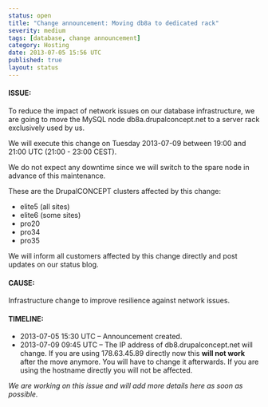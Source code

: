 ```yaml
---
status: open
title: "Change announcement: Moving db8a to dedicated rack"
severity: medium
tags: [database, change announcement]
category: Hosting
date: 2013-07-05 15:56 UTC
published: true
layout: status
---
```


#### ISSUE:

To reduce the impact of network issues on our database infrastructure, we are going to move the MySQL node db8a.drupalconcept.net to a server rack exclusively used by us. 

We will execute this change on Tuesday 2013-07-09 between 19:00 and 21:00 UTC (21:00 - 23:00 CEST).

We do not expect any downtime since we will switch to the spare node in advance of this maintenance.

These are the DrupalCONCEPT clusters affected by this change:

* elite5 (all sites)
* elite6 (some sites)
* pro20
* pro34
* pro35

We will inform all customers affected by this change directly and post updates on our status blog.

#### CAUSE:

Infrastructure change to improve resilience against network issues.

#### TIMELINE:

* 2013-07-05 15:30 UTC – Announcement created.
* 2013-07-09 09:45 UTC – The IP address of db8.drupalconcept.net will change. If you are using 178.63.45.89 directly now this **will not work** after the move anymore. You will have to change it afterwards. If you are using the hostname directly you will not be affected.

*We are working on this issue and will add more details here as soon as possible.*
